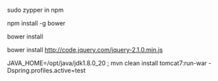 sudo zypper in npm

npm install -g bower

bower install

bower install http://code.jquery.com/jquery-2.1.0.min.js

JAVA_HOME=/opt/java/jdk1.8.0_20 ; mvn clean install tomcat7:run-war -Dspring.profiles.active=test